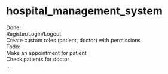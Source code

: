 # hospital_management_system

Done: <br/>
Register/Login/Logout <br/>
Create custom roles (patient, doctor) with permissions <br/>
Todo: <br/>
Make an appointment for patient <br/>
Check patients for doctor <br/>
... <br/>
